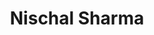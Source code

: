 ---
# Display name
title: Nischal Sharma

# Full name (for SEO)
first_name: Nischal
last_name: Sharma

# Username (this should match the folder name)
authors:
  - Nischal

# Is this the primary user of the site?
superuser: false

# Role/position
role: PhD student

# Organizations/Affiliations
organizations:
  - name: ''
    url: ''


user_groups:
  - Alumni
---